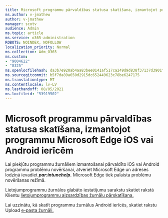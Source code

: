 ```yaml
---
title: Microsoft programmu pārvaldības statusa skatīšana, izmantojot programmu Microsoft Edge iOS vai Android ierīcēm
ms.author: v-jmathew
author: v-jmathew
manager: scotv
audience: Admin
ms.topic: article
ms.service: o365-administration
ROBOTS: NOINDEX, NOFOLLOW
localization_priority: Normal
ms.collection: Adm_O365
ms.custom:
- "9004622"
- "8325"
ms.openlocfilehash: da3b7e920ab4aa83bee0141af517ca249d9d838f37137d3901f6841b98ba9aae
ms.sourcegitcommit: b5f7da89a650d2915dc652449623c78be6247175
ms.translationtype: MT
ms.contentlocale: lv-LV
ms.lasthandoff: 08/05/2021
ms.locfileid: "53919502"
---
```

# <a name="view-the-management-status-of-microsoft-apps-using-microsoft-edge-for-ios-or-android-devices"></a>Microsoft programmu pārvaldības statusa skatīšana, izmantojot programmu Microsoft Edge iOS vai Android ierīcēm

Lai piekļūtu programmu žurnāliem izmantošanai pārvaldīto iOS vai Android programmu problēmu novēršanai, atveriet Microsoft Edge un adreses lodziņā ievadiet ***par:intunehelp.*** Microsoft Edge tiek palaista problēmu novēršanas režīmā.

Lietojumprogrammu žurnālos glabāto iestatījumu sarakstu skatiet rakstā Klientu [lietojumprogrammu aizsardzības žurnālu pārskatīšana.](https://go.microsoft.com/fwlink/?linkid=2141401)

Lai uzzinātu, kā skatīt programmu žurnālus Android ierīcēs, skatiet rakstu Upload [e-pasta žurnāli.](https://go.microsoft.com/fwlink/?linkid=2141408)
